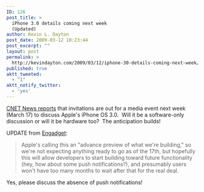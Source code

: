 ```yaml
---
ID: 126
post_title: >
  iPhone 3.0 details coming next week
  (Updated)
author: Kevin L. Dayton
post_date: 2009-03-12 10:23:44
post_excerpt: ""
layout: post
permalink: >
  http://kevindayton.com/2009/03/12/iphone-30-details-coming-next-week/
published: true
aktt_tweeted:
  - "1"
aktt_notify_twitter:
  - 'yes'
---
```

<a title="http://news.cnet.com/8301-13579_3-10194846-37.html?tag=newsEditorsPicksArea.0" href="http://news.cnet.com/8301-13579_3-10194846-37.html?tag=newsEditorsPicksArea.0" target="_blank">CNET News reports</a> that invitations are out for a media event next week (March 17) to discuss Apple's iPhone OS 3.0.  Will it be a software-only discussion or will it be hardware too?  The anticipation builds!

UPDATE from <a title="http://www.engadget.com/2009/03/12/iphone-os-3-0-is-coming-march-17th/" href="http://www.engadget.com/2009/03/12/iphone-os-3-0-is-coming-march-17th/" target="_blank">Engadget</a>:
<blockquote>Apple's calling this an "advance preview of what we're building," so we're not expecting anything ready to go as of the 17th, but hopefully this will allow developers to start building toward future functionality (hey, how about some push notifications?), and presumably users won't have too many months to wait after that for the real deal.</blockquote>
Yes, please discuss the absence of push notifications!
